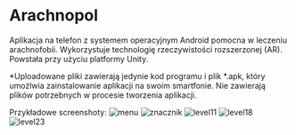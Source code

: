 # Arachnopol

Aplikacja na telefon z systemem operacyjnym Android pomocna w leczeniu arachnofobii. Wykorzystuje technologię rzeczywistości rozszerzonej (AR). Powstała przy użyciu platformy Unity.

*Uploadowane pliki zawierają jedynie kod programu i plik *.apk, który umożlwia zainstalowanie aplikacji na swoim smartfonie. Nie zawierają plików potrzebnych w procesie tworzenia aplikacji.

Przykładowe screenshoty:
![menu](https://user-images.githubusercontent.com/74016088/211010986-8b529250-4cae-45b5-ab18-41f9f2cfb1a2.jpg)
![znacznik](https://user-images.githubusercontent.com/74016088/211011099-f89ed8a7-48e2-4f82-836f-eb64767c5e3d.png)
![level11](https://user-images.githubusercontent.com/74016088/211011031-6642998f-0c65-4a70-9143-7811380573f5.jpg)
![level18](https://user-images.githubusercontent.com/74016088/211011054-f5434d33-3368-4157-a78e-8e63787eba1e.jpg)
![level23](https://user-images.githubusercontent.com/74016088/211011081-5ea6d68a-1c89-44df-91a1-d9e1fffc1c79.jpg)
